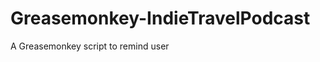 Greasemonkey-IndieTravelPodcast
===============================

A Greasemonkey script to remind user